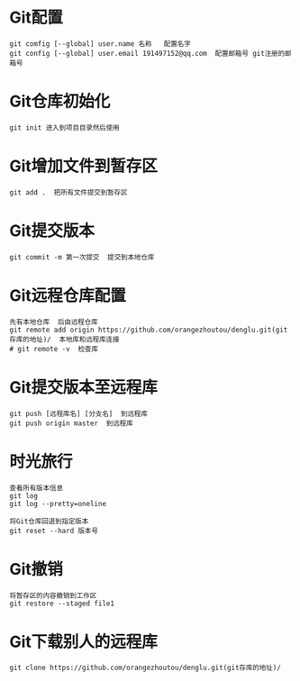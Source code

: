 # Git配置
```shell
git comfig [--global] user.name 名称   配置名字
git config [--global] user.email 191497152@qq.com  配置邮箱号 git注册的邮箱号  
```
<!-- git --list 查看配置 -->
# Git仓库初始化
```
git init 进入到项目目录然后使用
```

# Git增加文件到暂存区
```shell
git add .  把所有文件提交到暂存区
```

# Git提交版本
```shell
git commit -m 第一次提交  提交到本地仓库
```

# Git远程仓库配置
```shell
先有本地仓库  后由远程仓库
git remote add origin https://github.com/orangezhoutou/denglu.git(git存库的地址)/  本地库和远程库连接 
# git remote -v  检查库
```

# Git提交版本至远程库
```shell
git push [远程库名] [分支名]  到远程库
git push origin master  到远程库
```

# 时光旅行
```
查看所有版本信息
git log 
git log --pretty=oneline

将Git仓库回退到指定版本
git reset --hard 版本号
```

# Git撤销
```shell
将暂存区的内容撤销到工作区
git restore --staged file1 
```

# Git下载别人的远程库
```shell
git clone https://github.com/orangezhoutou/denglu.git(git存库的地址)/
```
